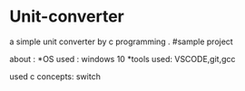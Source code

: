 # Unit-converter

a simple unit converter by c programming .
#sample project

about :
*OS used : windows 10 
*tools used: VSCODE,git,gcc

used c concepts: switch

